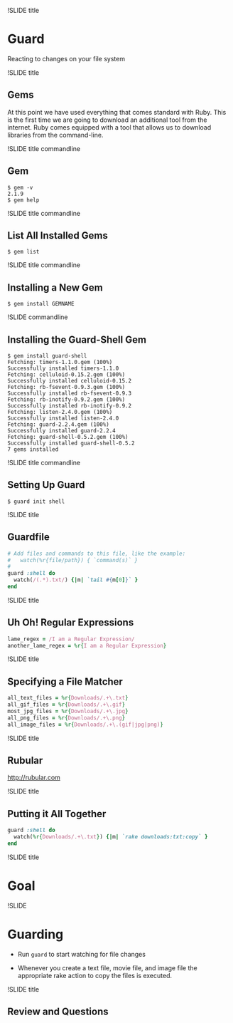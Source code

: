 !SLIDE title

# Guard

Reacting to changes on your file system

!SLIDE title

## Gems

At this point we have used everything that comes standard with Ruby. This is the
first time we are going to download an additional tool from the internet. Ruby
comes equipped with a tool that allows us to download libraries from the command-line.

!SLIDE title commandline

## Gem

```
$ gem -v
2.1.9
$ gem help
```

!SLIDE title commandline

## List All Installed Gems

```
$ gem list
```

!SLIDE title commandline

## Installing a New Gem

```
$ gem install GEMNAME
```

!SLIDE commandline

## Installing the Guard-Shell Gem

```
$ gem install guard-shell
Fetching: timers-1.1.0.gem (100%)
Successfully installed timers-1.1.0
Fetching: celluloid-0.15.2.gem (100%)
Successfully installed celluloid-0.15.2
Fetching: rb-fsevent-0.9.3.gem (100%)
Successfully installed rb-fsevent-0.9.3
Fetching: rb-inotify-0.9.2.gem (100%)
Successfully installed rb-inotify-0.9.2
Fetching: listen-2.4.0.gem (100%)
Successfully installed listen-2.4.0
Fetching: guard-2.2.4.gem (100%)
Successfully installed guard-2.2.4
Fetching: guard-shell-0.5.2.gem (100%)
Successfully installed guard-shell-0.5.2
7 gems installed
```

!SLIDE title commandline

## Setting Up Guard

```
$ guard init shell
```

!SLIDE title

## Guardfile

```ruby
# Add files and commands to this file, like the example:
#   watch(%r{file/path}) { `command(s)` }
#
guard :shell do
  watch(/(.*).txt/) {|m| `tail #{m[0]}` }
end
```

!SLIDE title

## Uh Oh! Regular Expressions

```ruby
lame_regex = /I am a Regular Expression/
another_lame_regex = %r{I am a Regular Expression}
```

!SLIDE title

## Specifying a File Matcher

```ruby
all_text_files = %r{Downloads/.+\.txt}
all_gif_files = %r{Downloads/.+\.gif}
most_jpg_files = %r{Downloads/.+\.jpg}
all_png_files = %r{Downloads/.+\.png}
all_image_files = %r{Downloads/.+\.(gif|jpg|png)}
```
!SLIDE title

## Rubular

http://rubular.com

!SLIDE title

## Putting it All Together

```ruby
guard :shell do
  watch(%r{Downloads/.+\.txt}) {|m| `rake downloads:txt:copy` }
end
```

!SLIDE title

# Goal

!SLIDE

# Guarding

* Run `guard` to start watching for file changes

* Whenever you create a text file, movie file, and image file the
  appropriate rake action to copy the files is executed.

!SLIDE title

## Review and Questions